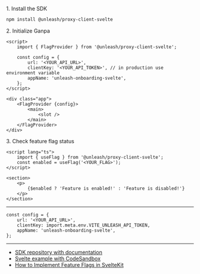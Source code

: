 1\. Install the SDK
```sh
npm install @unleash/proxy-client-svelte
```

2\. Initialize Ganpa
```svelte
<script>
	import { FlagProvider } from '@unleash/proxy-client-svelte';

	const config = {
        url: '<YOUR_API_URL>',
        clientKey: '<YOUR_API_TOKEN>', // in production use environment variable
        appName: 'unleash-onboarding-svelte',
	};
</script>

<div class="app">
	<FlagProvider {config}>
		<main>
			<slot />
		</main>
	</FlagProvider>
</div>
```

3\. Check feature flag status
```svelte
<script lang="ts">
	import { useFlag } from '@unleash/proxy-client-svelte';
	const enabled = useFlag('<YOUR_FLAG>');
</script>

<section>
    <p>
        {$enabled ? 'Feature is enabled!' : 'Feature is disabled!'}
    </p>
</section>
```
---
```svelte
const config = {
    url: '<YOUR_API_URL>',
    clientKey: import.meta.env.VITE_UNLEASH_API_TOKEN,
    appName: 'unleash-onboarding-svelte',
};
```

---
- [SDK repository with documentation](https://github.com/Unleash/proxy-client-svelte)
- [Svelte example with CodeSandbox](https://github.com/Unleash/unleash-sdk-examples/tree/main/Svelte)
- [How to Implement Feature Flags in SvelteKit](https://docs.getunleash.io/feature-flag-tutorials/sveltekit)
